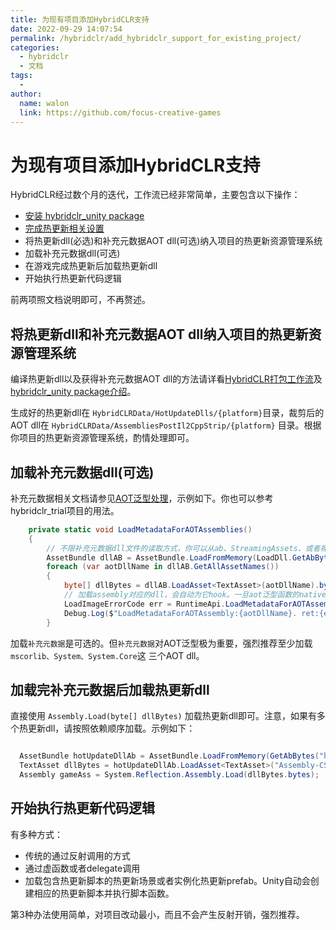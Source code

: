 ```yaml
---
title: 为现有项目添加HybridCLR支持
date: 2022-09-29 14:07:54
permalink: /hybridclr/add_hybridclr_support_for_existing_project/
categories:
  - hybridclr
  - 文档
tags:
  - 
author: 
  name: walon
  link: https://github.com/focus-creative-games
---
```


# 为现有项目添加HybridCLR支持

HybridCLR经过数个月的迭代，工作流已经非常简单，主要包含以下操作：

- [安装 hybridclr_unity package](/hybridclr/install/)
- [完成热更新相关设置](/hybridclr/project_settings/)
- 将热更新dll(必选)和补充元数据AOT dll(可选)纳入项目的热更新资源管理系统
- 加载补充元数据dll(可选)
- 在游戏完成热更新后加载热更新dll
- 开始执行热更新代码逻辑

前两项照文档说明即可，不再赘述。

## 将热更新dll和补充元数据AOT dll纳入项目的热更新资源管理系统

编译热更新dll以及获得补充元数据AOT dll的方法请详看[HybridCLR打包工作流](/hybridclr/build_pipeline/)及[hybridclr_unity package介绍](/hybridclr/hybridclr_unity/)。

生成好的热更新dll在 `HybridCLRData/HotUpdateDlls/{platform}`目录，裁剪后的AOT dll在 `HybridCLRData/AssembliesPostIl2CppStrip/{platform}` 目录。根据你项目的热更新资源管理系统，酌情处理即可。

## 加载补充元数据dll(可选)

补充元数据相关文档请参见[AOT泛型处理](/hybridclr/aot_generic/)，示例如下。你也可以参考hybridclr_trial项目的用法。

```csharp
    private static void LoadMetadataForAOTAssemblies()
    {
        // 不限补充元数据dll文件的读取方式，你可以从ab、StreamingAssets、或者裸文件下载等办法获得
        AssetBundle dllAB = AssetBundle.LoadFromMemory(LoadDll.GetAbBytes("aotdlls"));
        foreach (var aotDllName in dllAB.GetAllAssetNames())
        {
            byte[] dllBytes = dllAB.LoadAsset<TextAsset>(aotDllName).bytes;
            // 加载assembly对应的dll，会自动为它hook。一旦aot泛型函数的native函数不存在，用解释器版本代码
            LoadImageErrorCode err = RuntimeApi.LoadMetadataForAOTAssembly(dllBytes);
            Debug.Log($"LoadMetadataForAOTAssembly:{aotDllName}. ret:{err}");
        }
```

加载`补充元数据`是可选的。但`补充元数据`对AOT泛型极为重要，强烈推荐至少加载`mscorlib、System、System.Core`这
三个AOT dll。

## 加载完补充元数据后加载热更新dll

直接使用 `Assembly.Load(byte[] dllBytes)` 加载热更新dll即可。注意，如果有多个热更新dll，请按照依赖顺序加载。示例如下：

```csharp

  AssetBundle hotUpdateDllAb = AssetBundle.LoadFromMemory(GetAbBytes("hotupdatedlls"));
  TextAsset dllBytes = hotUpdateDllAb.LoadAsset<TextAsset>("Assembly-CSharp.dll.bytes");
  Assembly gameAss = System.Reflection.Assembly.Load(dllBytes.bytes);

```

## 开始执行热更新代码逻辑

有多种方式：

- 传统的通过反射调用的方式
- 通过虚函数或者delegate调用
- 加载包含热更新脚本的热更新场景或者实例化热更新prefab。Unity自动会创建相应的热更新脚本并执行脚本函数。

第3种办法使用简单，对项目改动最小，而且不会产生反射开销，强烈推荐。

